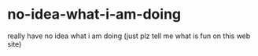 # no-idea-what-i-am-doing
really have no idea what i am doing
       (just plz tell me what is fun on this web site)
    
